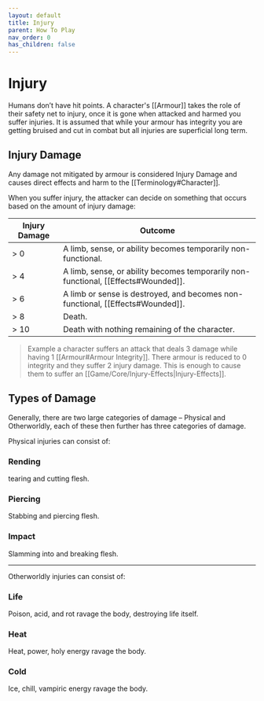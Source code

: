 ```yaml
---
layout: default
title: Injury
parent: How To Play
nav_order: 0
has_children: false
---
```

# Injury
Humans don’t have hit points. A character's [[Armour]] takes the role of their safety net to injury, once it is gone when attacked and harmed you suffer injuries. It is assumed that while your armour has integrity you are getting bruised and cut in combat but all injuries are superficial long term. 

## Injury Damage
Any damage not mitigated by armour is considered Injury Damage and causes direct effects and harm to the [[Terminology#Character]].

When you suffer injury, the attacker can decide on something that occurs based on the amount of injury damage:


| Injury Damage | Outcome                                                                                             |
| ------------- | --------------------------------------------------------------------------------------------------- |
| > 0           | A limb, sense, or ability becomes temporarily non-functional.                                       |
| > 4           | A limb, sense, or ability becomes temporarily non-functional, [[Effects#Wounded]]. |
| > 6           | A limb or sense is destroyed, and becomes non-functional, [[Effects#Wounded]].     |
| > 8           | Death.                                                                                              |
| > 10          | Death with nothing remaining of the character.                                                      |


> Example a character suffers an attack that deals 3 damage while having 1 [[Armour#Armour Integrity]]. There armour is reduced to 0 integrity and they suffer 2 injury damage. This is enough to cause them to suffer an [[Game/Core/Injury-Effects|Injury-Effects]].

## Types of Damage
Generally, there are two large categories of damage – Physical and Otherworldly, each of these then further has three categories of damage.

Physical injuries can consist of:
### Rending
tearing and cutting flesh.
### Piercing
Stabbing and piercing flesh.
### Impact
Slamming into and breaking flesh.

---

Otherworldly injuries can consist of:
### Life
Poison, acid, and rot ravage the body, destroying life itself.
### Heat
Heat, power, holy energy ravage the body.
### Cold
Ice, chill, vampiric energy ravage the body.